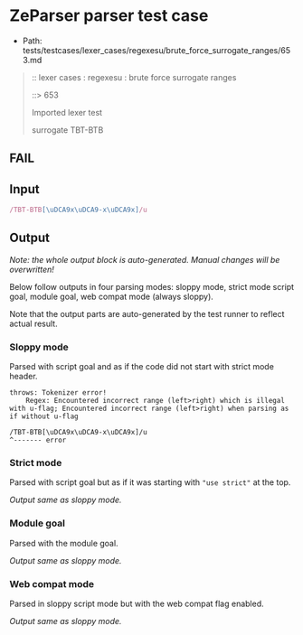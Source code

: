 # ZeParser parser test case

- Path: tests/testcases/lexer_cases/regexesu/brute_force_surrogate_ranges/653.md

> :: lexer cases : regexesu : brute force surrogate ranges
>
> ::> 653
>
> Imported lexer test
>
> surrogate TBT-BTB

## FAIL

## Input

`````js
/TBT-BTB[\uDCA9x\uDCA9-x\uDCA9x]/u
`````

## Output

_Note: the whole output block is auto-generated. Manual changes will be overwritten!_

Below follow outputs in four parsing modes: sloppy mode, strict mode script goal, module goal, web compat mode (always sloppy).

Note that the output parts are auto-generated by the test runner to reflect actual result.

### Sloppy mode

Parsed with script goal and as if the code did not start with strict mode header.

`````
throws: Tokenizer error!
    Regex: Encountered incorrect range (left>right) which is illegal with u-flag; Encountered incorrect range (left>right) when parsing as if without u-flag

/TBT-BTB[\uDCA9x\uDCA9-x\uDCA9x]/u
^------- error
`````

### Strict mode

Parsed with script goal but as if it was starting with `"use strict"` at the top.

_Output same as sloppy mode._

### Module goal

Parsed with the module goal.

_Output same as sloppy mode._

### Web compat mode

Parsed in sloppy script mode but with the web compat flag enabled.

_Output same as sloppy mode._
